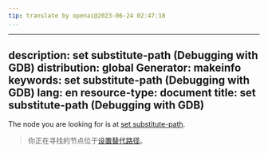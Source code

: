 ```yaml
---
tip: translate by openai@2023-06-24 02:47:18
...
```

---
description: set substitute-path (Debugging with GDB)
distribution: global
Generator: makeinfo
keywords: set substitute-path (Debugging with GDB)
lang: en
resource-type: document
title: set substitute-path (Debugging with GDB)
---

The node you are looking for is at [set substitute-path](Source-Path.html#set-substitute_002dpath).

> 你正在寻找的节点位于[设置替代路径](Source-Path.html#set-substitute_002dpath)。
